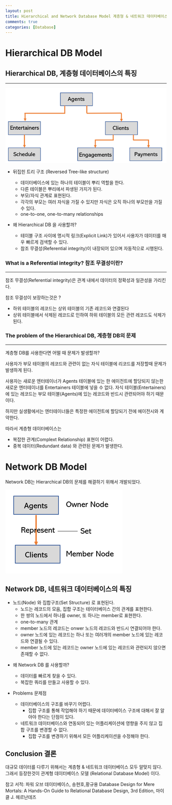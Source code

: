 ```yaml
---
layout: post
title: Hierarchical and Network Database Model 계층형 & 네트워크 데이터베이스 모델
comments: true
categories: [Database]
---
```


# Hierarchical DB Model

## Hierarchical DB, 계층형 데이터베이스의 특징

---

![DB1](/public/images/db1.PNG)

- 뒤집힌 트리 구조 (Reversed Tree-like structure)

  - 데이터베이스에 있는 하나의 테이블이 뿌리 역할을 한다.
  - 다른 테이블은 뿌리에서 파생된 가지가 된다.
  - 부모/자식 관계로 표현된다.
  - 각각의 부모는 여러 자식을 가질 수 있지만 자식은 오직 하나의 부모만을 가질 수 있다.
  - one-to-one, one-to-many relationships

- 왜 Hierarchical DB 을 사용할까?
  - 테이블 구조 사이에 명시적 링크(Explicit Link)가 있어서 사용자가 데이터를 매우 빠르게 검색할 수 있다.
  - 참조 무결성(Referential integrity)이 내장되어 있으며 자동적으로 시행된다.

### What is a Referential integrity? 참조 무결성이란?

---

참조 무결성(Referential integrity)은 관계 내에서 데이터의 정확성과 일관성을 가리킨다.

참조 무결성이 보장하는것은 ?

- 하위 테이블의 레코드는 상위 테이블의 기존 레코드와 연결된다
- 상위 테이블에서 삭제된 레코드로 인하여 하위 테이블의 모든 관련 레코드도 삭제가 된다.

### The problem of the Hierarchical DB, 계층형 DB의 문제

---

계층형 DB를 사용한다면 어떨 때 문제가 발생할까?

사용자가 부모 테이블의 레코드와 관련이 없는 자식 테이블에 리코드를 저장할때 문제가 발생하게 된다.

사용자는 새로운 엔터테이너가 Agents 테이블에 있는 한 에이전트에 할당되지 않는한 새로운 엔터테이너를 Entertainers 테이블에 넣을 수 없다. 자식 테이블(Entertainers)에 있는 레코드는 부모 테이블(Agents)에 있는 레코드와 반드시 관련되어야 하기 때문이다.

하지만 실생활에서는 엔터테이너들은 특정한 에이전트에 할당되기 전에 에이전시와 계약한다.

따라서 계층형 데이터베이스는

- 복잡한 관계(Complext Relationship) 표현이 어렵다.
- 중복 데이터(Redundant data) 와 관련된 문제가 발생한다.

# Network DB Model

Network DB는 Hierarchical DB의 문제를 해결하기 위해서 개발되었다.

![DB2](/public/images/db2.PNG)

## Network DB, 네트워크 데이터베이스의 특징

- 노드(Node) 와 집합구조(Set Structure) 로 표현된다.
  - 노드는 레코드의 모음, 집합 구조는 테이터베이스 간의 관계를 표현한다.
  - 한 쌍의 노드에서 하나를 owner, 또 하나는 member로 표현한다.
  - one-to-many 관계
  - member 노드의 레코드는 onwer 노드의 레코드와 반드시 연결되어야 한다.
  - owner 노드에 있는 레코드는 하나 또는 여러개의 member 노드에 있는 레코드와 연결될 수 있다.
  - member 노드에 있는 레코드는 owner 노드에 있는 레코드와 관련되지 않으면 존재할 수 없다.

* 왜 Network DB 를 사용할까?

  - 데이터를 빠르게 찾을 수 있다.
  - 복잡한 쿼리를 만들고 사용할 수 있다.

* Problems 문제점
  - 데이터베이스의 구조를 바꾸기 어렵다.
    - 집합 구조를 통해 작업해야 하기 때문에 데이터베이스 구조에 대해서 잘 알아야 한다는 단점이 있다.
  - 네트워크 데이터베이스와 연동되어 있는 어플리케이션에 영향을 주지 않고 집합 구조를 변경할 수 없다.
    - 집합 구조를 변경하기 위해서 모든 어플리케이션을 수정해야 한다.

## Conclusion 결론

대규모 데이터를 다루기 위해서는 계층형 & 네트워크 데이터베이스 모두 알맞지 않다. 그래서 등장한것이 관계형 데이터베이스 모델 (Relational Database Model) 이다.

참고 서적: 파워 오브 데이터베이스, 송현호,황규용 Database Design for Mere Mortals: A Hands-On Guide to Relational Database Design, 3rd Edition, 마이클 J. 헤르난데즈
